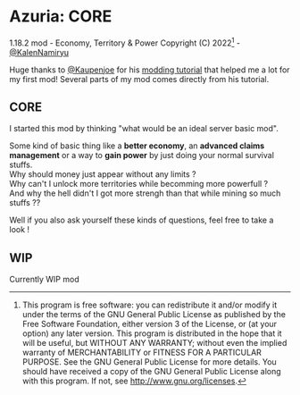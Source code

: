 # Azuria: CORE
1.18.2 mod - Economy, Territory &amp; Power
Copyright (C) 2022[^1] - [@KalenNamiryu]

Huge thanks to [@Kaupenjoe] for his [modding tutorial] that helped me a lot for my first mod! Several parts of my mod comes directly from his tutorial.


## CORE
I started this mod by thinking "what would be an ideal server basic mod".

Some kind of basic thing like a **better economy**, an **advanced claims management** or a way to **gain power** by just doing your normal survival stuffs.  
Why should money just appear without any limits ?  
Why can't I unlock more territories while becomming more powerfull ?  
And why the hell didn't I got more strengh than that while mining so much stuffs ??  

Well if you also ask yourself these kinds of questions, feel free to take a look !


## WIP
  Currently WIP mod

[@KalenNamiryu]: https://github.com/KalenNamiryu
[@Kaupenjoe]: https://github.com/Tutorials-By-Kaupenjoe
[modding tutorial]: https://www.youtube.com/playlist?list=PLKGarocXCE1Hut51TKKqZKqVZtKLZC48x

[^1]:
    This program is free software: you can redistribute it and/or modify
    it under the terms of the GNU General Public License as published by
    the Free Software Foundation, either version 3 of the License, or
    (at your option) any later version.
    This program is distributed in the hope that it will be useful,
    but WITHOUT ANY WARRANTY; without even the implied warranty of
    MERCHANTABILITY or FITNESS FOR A PARTICULAR PURPOSE.  See the
    GNU General Public License for more details.
    You should have received a copy of the GNU General Public License
    along with this program.  If not, see http://www.gnu.org/licenses.

